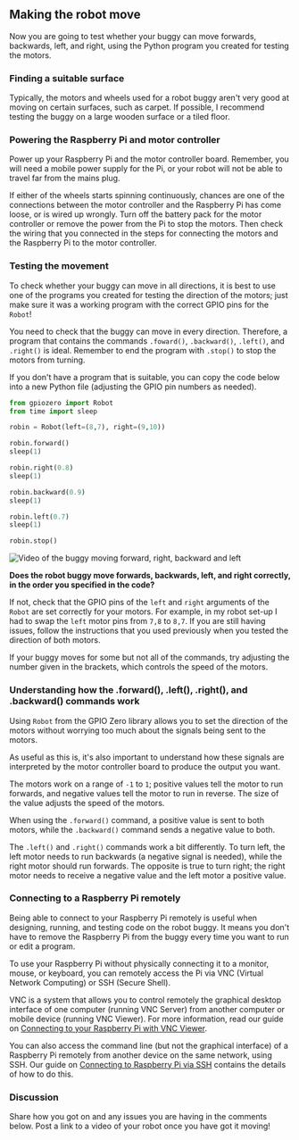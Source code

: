 [comment]: # (
Is this step open? Y/N
If so, short description of this step:
Related links:
Related files:
)

## Making the robot move

Now you are going to test whether your buggy can move forwards, backwards, left, and right, using the Python program you created for testing the motors.

### Finding a suitable surface

Typically, the motors and wheels used for a robot buggy aren't very good at moving on certain surfaces, such as carpet. If possible, I recommend testing the buggy on a large wooden surface or a tiled floor.

### Powering the Raspberry Pi and motor controller

Power up your Raspberry Pi and the motor controller board. Remember, you will need a mobile power supply for the Pi, or your robot will not be able to travel far from the mains plug.

If either of the wheels starts spinning continuously, chances are one of the connections between the motor controller and the Raspberry Pi has come loose, or is wired up wrongly. Turn off the battery pack for the motor controller or remove the power from the Pi to stop the motors. Then check the wiring that you connected in the steps for connecting the motors and the Raspberry Pi to the motor controller.

### Testing the movement

To check whether your buggy can move in all directions, it is best to use one of the programs you created for testing the direction of the motors; just make sure it was a working program with the correct GPIO pins for the `Robot`!

You need to check that the buggy can move in every direction. Therefore, a program that contains the commands `.foward()`, `.backward()`, `.left()`, and `.right()` is ideal. Remember to end the program with `.stop()` to stop the motors from turning.

If you don't have a program that is suitable, you can copy the code below into a new Python file (adjusting the GPIO pin numbers as needed).

~~~ python
from gpiozero import Robot
from time import sleep

robin = Robot(left=(8,7), right=(9,10))

robin.forward()
sleep(1)

robin.right(0.8)
sleep(1)

robin.backward(0.9)
sleep(1)

robin.left(0.7)
sleep(1)

robin.stop()
~~~

![Video of the buggy moving forward, right, backward and left](images/1_10-buggy-moving-all-four-directions)

**Does the robot buggy move forwards, backwards, left, and right correctly, in the order you specified in the code?**

If not, check that the GPIO pins of the `left` and `right` arguments of the `Robot` are set correctly for your motors. For example, in my robot set-up I had to swap the `left` motor pins from `7,8` to `8,7`. If you are still having issues, follow the instructions that you used previously when you tested the direction of both motors.

If your buggy moves for some but not all of the commands, try adjusting the number given in the brackets, which controls the speed of the motors.

### Understanding how the .forward(), .left(), .right(), and .backward() commands work

Using `Robot` from the GPIO Zero library allows you to set the direction of the motors without worrying too much about the signals being sent to the motors.

As useful as this is, it's also important to understand how these signals are interpreted by the motor controller board to produce the output you want.

The motors work on a range of `-1` to `1`; positive values tell the motor to run forwards, and negative values tell the motor to run in reverse. The size of the value adjusts the speed of the motors.

When using the `.forward()` command, a positive value is sent to both motors, while the `.backward()` command sends a negative value to both.

The `.left()` and `.right()` commands work a bit differently. To turn left, the left motor needs to run backwards (a negative signal is needed), while the right motor should run forwards. The opposite is true to turn right; the right motor needs to receive a negative value and the left motor a positive value.

### Connecting to a Raspberry Pi remotely

Being able to connect to your Raspberry Pi remotely is useful when designing, running, and testing code on the robot buggy. It means you don't have to remove the Raspberry Pi from the buggy every time you want to run or edit a program.

To use your Raspberry Pi without physically connecting it to a monitor, mouse, or keyboard, you can remotely access the Pi via VNC (Virtual Network Computing) or SSH (Secure Shell).

VNC is a system that allows you to control remotely the graphical desktop interface of one computer (running VNC Server) from another computer or mobile device (running VNC Viewer). For more information, read our guide on [Connecting to your Raspberry Pi with VNC Viewer](https://www.raspberrypi.org/documentation/remote-access/vnc/README.md).

You can also access the command line (but not the graphical interface) of a Raspberry Pi remotely from another device on the same network, using SSH. Our guide on [Connecting to Raspberry Pi via SSH](https://www.raspberrypi.org/documentation/remote-access/ssh/) contains the details of how to do this.

### Discussion

Share how you got on and any issues you are having in the comments below. Post a link to a video of your robot once you have got it moving!
